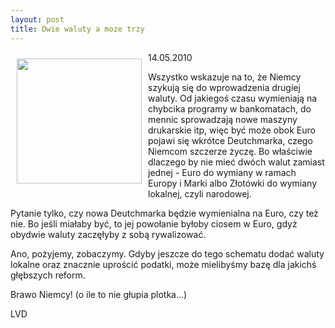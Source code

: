 ```yaml
---
layout: post
title: Dwie waluty a moze trzy
---
```


<p><img src="{{site.baseurl}}\articles\pictures\465.eurodm.jpg" align="left" style="margin: 10px 10px" width="200"><!--32-->
14.05.2010</p><p>Wszystko wskazuje na to, że Niemcy szykują się do wprowadzenia drugiej waluty. Od jakiegoś czasu wymieniają na chybcika programy w bankomatach, do mennic sprowadzają nowe maszyny drukarskie itp, więc być może obok Euro pojawi się wkrótce Deutchmarka, czego Niemcom szczerze życzę. Bo właściwie dlaczego by nie mieć dwóch walut zamiast jednej - Euro do wymiany w ramach Europy i Marki albo Złotówki do wymiany lokalnej, czyli narodowej. </p><p>Pytanie tylko, czy nowa Deutchmarka będzie wymienialna na Euro, czy też nie. Bo jeśli miałaby być, to jej powołanie byłoby ciosem w Euro, gdyż obydwie waluty zaczęłyby z sobą rywalizować.</p><p>Ano, pożyjemy, zobaczymy. Gdyby  jeszcze do tego schematu dodać waluty lokalne oraz znacznie uprościć podatki, może mielibyśmy bazę dla jakichś głębszych reform. </p><p>Brawo Niemcy! (o ile to nie głupia plotka...)</p><p>LVD</p>